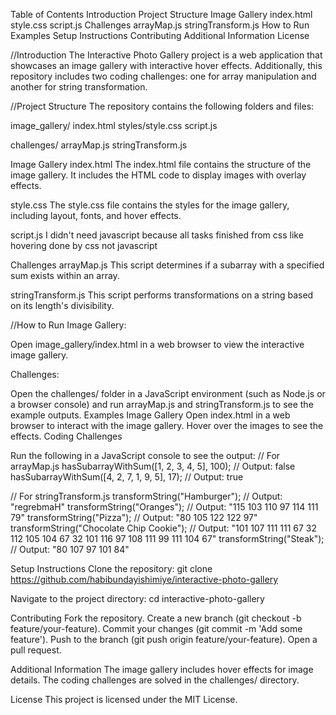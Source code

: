 Table of Contents
Introduction
Project Structure
Image Gallery
index.html
style.css
script.js
Challenges
arrayMap.js
stringTransform.js
How to Run
Examples
Setup Instructions
Contributing
Additional Information
License

//Introduction
The Interactive Photo Gallery project is a web application that showcases an image gallery with interactive hover effects. Additionally, this repository includes two coding challenges: one for array manipulation and another for string transformation.

//Project Structure
The repository contains the following folders and files:

image_gallery/
index.html
styles/style.css
script.js

challenges/
arrayMap.js
stringTransform.js

Image Gallery
index.html
The index.html file contains the structure of the image gallery. It includes the HTML code to display images with overlay effects.

style.css
The style.css file contains the styles for the image gallery, including layout, fonts, and hover effects.

script.js
I didn't need javascript because all tasks finished from css like hovering done by css not javascript


Challenges
arrayMap.js
This script determines if a subarray with a specified sum exists within an array.

stringTransform.js
This script performs transformations on a string based on its length's divisibility.

//How to Run
Image Gallery:

Open image_gallery/index.html in a web browser to view the interactive image gallery.

Challenges:

Open the challenges/ folder in a JavaScript environment (such as Node.js or a browser console) and run arrayMap.js and stringTransform.js to see the example outputs.
Examples
Image Gallery
Open index.html in a web browser to interact with the image gallery. Hover over the images to see the effects.
Coding Challenges

Run the following in a JavaScript console to see the output:
// For arrayMap.js
hasSubarrayWithSum([1, 2, 3, 4, 5], 100); // Output: false
hasSubarrayWithSum([4, 2, 7, 1, 9, 5], 17); // Output: true

// For stringTransform.js
transformString("Hamburger"); // Output: "regrebmaH"
transformString("Oranges"); // Output: "115 103 110 97 114 111 79"
transformString("Pizza"); // Output: "80 105 122 122 97"
transformString("Chocolate Chip Cookie"); // Output: "101 107 111 111 67 32 112 105 104 67 32 101 116 97 108 111 99 111 104 67"
transformString("Steak"); // Output: "80 107 97 101 84"

Setup Instructions
Clone the repository:
git clone https://github.com/habibundayishimiye/interactive-photo-gallery

Navigate to the project directory:
cd interactive-photo-gallery


Contributing
Fork the repository.
Create a new branch (git checkout -b feature/your-feature).
Commit your changes (git commit -m 'Add some feature').
Push to the branch (git push origin feature/your-feature).
Open a pull request.

Additional Information
The image gallery includes hover effects for image details.
The coding challenges are solved in the challenges/ directory.

License
This project is licensed under the MIT License.
